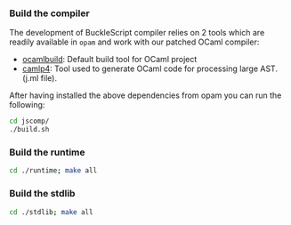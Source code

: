 ### Build the compiler

The development of BuckleScript compiler relies on 2 tools which are readily available in `opam` and work with our patched OCaml compiler:
- [ocamlbuild](http://caml.inria.fr/pub/docs/manual-ocaml-400/manual032.html): Default build tool for OCaml project 
- [camlp4](https://github.com/ocaml/camlp4): Tool used to generate OCaml code for processing large AST. (j.ml file). 

After having installed the above dependencies from opam you can run the following:

```sh
cd jscomp/
./build.sh
```

### Build the runtime

```sh
cd ./runtime; make all
```
### Build the stdlib

```sh
cd ./stdlib; make all
```
